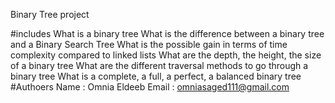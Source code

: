 Binary Tree project

#includes
What is a binary tree
What is the difference between a binary tree and a Binary Search Tree
What is the possible gain in terms of time complexity compared to linked lists
What are the depth, the height, the size of a binary tree
What are the different traversal methods to go through a binary tree
What is a complete, a full, a perfect, a balanced binary tree
#Authoers
Name : Omnia Eldeeb 
Email : omniasaged111@gmail.com
